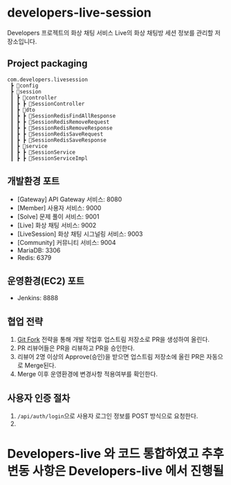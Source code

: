 # developers-live-session
Developers 프로젝트의 화상 채팅 서비스 Live의 화상 채팅방 세션 정보를 관리할 저장소입니다.

## Project packaging

```
com.developers.livesession
 ┣ 📂config
 ┣ 📂session
 ┃ ┣ 📂controller
 ┃ ┣ ┣ 📃SessionController
 ┃ ┣ 📂dto
 ┃ ┣ ┣ 📃SessionRedisFindAllResponse
 ┃ ┣ ┣ 📃SessionRedisRemoveRequest
 ┃ ┣ ┣ 📃SessionRedisRemoveResponse
 ┃ ┣ ┣ 📃SessionRedisSaveRequest
 ┃ ┣ ┣ 📃SessionRedisSaveResponse
 ┃ ┣ 📂service
 ┃ ┣ ┣ 📃SessionService
 ┃ ┣ ┣ 📃SessionServiceImpl
```

## 개발환경 포트
- [Gateway] API Gateway 서비스: 8080
- [Member] 사용자 서비스: 9000
- [Solve] 문제 풀이 서비스: 9001
- [Live] 화상 채팅 서비스: 9002
- [LiveSession] 화상 채팅 시그널링 서비스: 9003
- [Community] 커뮤니티 서비스: 9004
- MariaDB: 3306
- Redis: 6379

## 운영환경(EC2) 포트
- Jenkins: 8888

## 협업 전략
1. [Git Fork](https://jooneys-portfolio.notion.site/GIt-0f7a34fbaf584deaa0e561de46f3542d) 전략을 통해 개발 작업후 업스트림 저장소로 PR을 생성하여 올린다.
2. PR 리뷰어들은 PR을 리뷰하고 PR을 승인한다.
3. 리뷰어 2명 이상의 Approve(승인)을 받으면 업스트림 저장소에 올린 PR은 자동으로 Merge된다.
4. Merge 이후 운영환경에 변경사항 적용여부를 확인한다.

## 사용자 인증 절차
1. `/api/auth/login`으로 사용자 로그인 정보를 POST 방식으로 요청한다.
2. 

# Developers-live 와 코드 통합하였고 추후 변동 사항은 Developers-live 에서 진행될 
